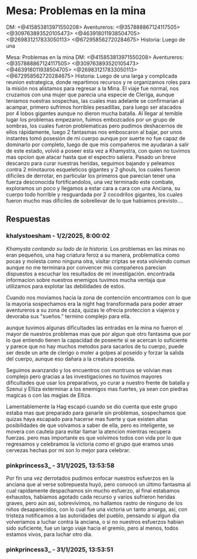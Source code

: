 # Mesa: Problemas en la mina
DM: <@415853813971550208> 
Aventureros: <@357888867124117505> <@309763893520105473> <@463918011938504705> <@269831217833050113> <@672958562720284675> 
Historia:
Luego de una

Mesa: Problemas en la mina
DM: <@415853813971550208> 
Aventureros: <@357888867124117505> <@309763893520105473> <@463918011938504705> <@269831217833050113> <@672958562720284675> 
Historia:
Luego de una larga y complicada reunion estrategica, donde repartimos recursos y re organizamos roles para la misión nos alistamos para regresar a la Mina. El viaje fue normal, nos cruzamos con una mujer que parecia una especie de Cleriga, aunque teniamos nuestras sospechas, las cuales mas adelante se confirmarian al acampar, primero sufrimos horribles pesadillas, para luego ser atacados por 4 lobos gigantes aunque no dieron mucha  batalla.
Al llegar al temible lugar los problemas empezaron, fuimos embozcados por un grupo de sombras, los cuales fueron problematicas pero pudimos deshacernos de ellos rápidamente, luego 2 fantasmas nos emboscaron al bajar, por unos instantes tomó posesión de mi cuerpo aunque por suerte no fue capaz de dominarlo por completo, luego de que mis compañeros me ayudaran a salir de este estado, volvió a poseer esta vez a Khamystra, con quien no tuvimos mas opcion que atacar hasta que el espectro saliera.
Pasado un breve descanzo para curar nuestras heridas, seguimos bajando y peleamos contra 2 minotauros esqueleticos gigantes y 2 ghouls, los cuales fueron dificiles de derrotar, en particular los primeros que parecian tener una fuerza desconocida fortificandolos, una vez terminado este combate, exploramos un poco y llegamos a estar cara a cara con una Anciana, su cuerpo todo horrible y resguardada por 2 cocodrilos gigantes, los cuales fueron mucho mas dificiles de sobrellevar de lo que habiamos previsto....

## Respuestas

### khalystoesham - 1/2/2025, 8:00:02

*Khamysta contando su lado de la historia.*
Los problemas en las minas no eran pequeños, una hag criatura feroz a su manera, problematica como pocas y molesta como ninguna otra, visitar criptas se esta volviendo comun aunque no me terminara por convencer mis compañeros parecian dispuestos a escuchar los resultados de mi investigaciòn. encontrada informacion sobre nuestros enemigos tuvimos mucha ventaja que utilizamos para explotar las debilidades de estos.

Cuando nos moviamos hacia la zona de contención encontramos con lo que la mayoria sospechamos era la night hag transformada para poder atraer aventureros a su zona de caza, quizas le ofrecia proteccion a viajeros y devoraba sus "sueños." termino complejo para ella.

aunque tuvimos algunas dificultades las entradas en la mina no fueron el mayor de nuestros problemas mas que por algun que otro fantasma que por lo que entiendo tienen la capacidad de poseerte si se acercan lo suficiente y parece que no hay muchos metodos para sacarlos de tu cuerpo, puede ser desde un arte de clerigo o moler a golpes al poseido y forzar la salida del cuerpo, aunque eso dañara a la creatura poseida.

Seguimos avanzando y los encuentros con montruos se volvian mas complejo pero gracias a las investigaciones no tuvimos mayores dificultades que usar los preparativos, yo curar a nuestro frente de batalla y Szenui y Elliza exterminar a los enemigos mas fuertes, ya sean con piedras magicas o con las magias de Elliza.

Lamentablemente la Hag escapó cuando se dio cuenta que este grupo estaba mas que preparado para ganarle sin problemas, sospechamos que quizas haya escapado para hacerse mas fuerte y que existen altas posibilidades de que volvamos a saber de ella, pero es inteligente, se movera con cautela para evitar llamar la atencion mientras recupera fuerzas. pero mas importante es que volvimos todos con vida por lo que regresamos y celebramos la victoria como el grupo que eramos unas cervezas hechas por mi son lo mejor para celebrar.

### pinkprincess3_ - 31/1/2025, 13:53:58

Por fin una vez derrotados pudimos enfocar nuestros esfuerzos en la anciana que al verse sobrepuesta huyó, pero convocó un último fantasma al cual rapidamente despachamos sin mucho esfuerzo, al final estabamos exhaustos, habiamos agotado cada recurso y varios sufrieron heridas graves, pero aún asi, sobrevivimos, no hallamos rastro de ninguno de los niños desaparecidos, con lo cual fue una victoria un tanto amarga, asi, con tristeza notificamos a las autoridades del pueblo, pensando si algun dia volveriamos a luchar contra la anciana, o si no nuestros esfuerzos habian sido suficiente, fue un largo viaje hacia el gremio, pero al menos, todos estamos vivos, para luchar otro dia.

### pinkprincess3_ - 31/1/2025, 13:53:51



